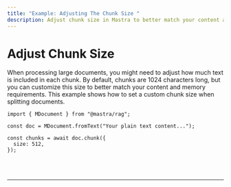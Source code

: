 ```yaml
---
title: "Example: Adjusting The Chunk Size "
description: Adjust chunk size in Mastra to better match your content and memory requirements.
---
```



# Adjust Chunk Size

When processing large documents, you might need to adjust how much text is included in each chunk. By default, chunks are 1024 characters long, but you can customize this size to better match your content and memory requirements. This example shows how to set a custom chunk size when splitting documents.

```tsx copy
import { MDocument } from "@mastra/rag";

const doc = MDocument.fromText("Your plain text content...");

const chunks = await doc.chunk({
  size: 512,
});
```

<br />
<br />
<hr className="dark:border-[#404040] border-gray-300" />
<br />
<br />
<GithubLink
  link={
    "https://github.com/mastra-ai/mastra/blob/main/examples/basics/rag/adjust-chunk-size"
  }
/>
